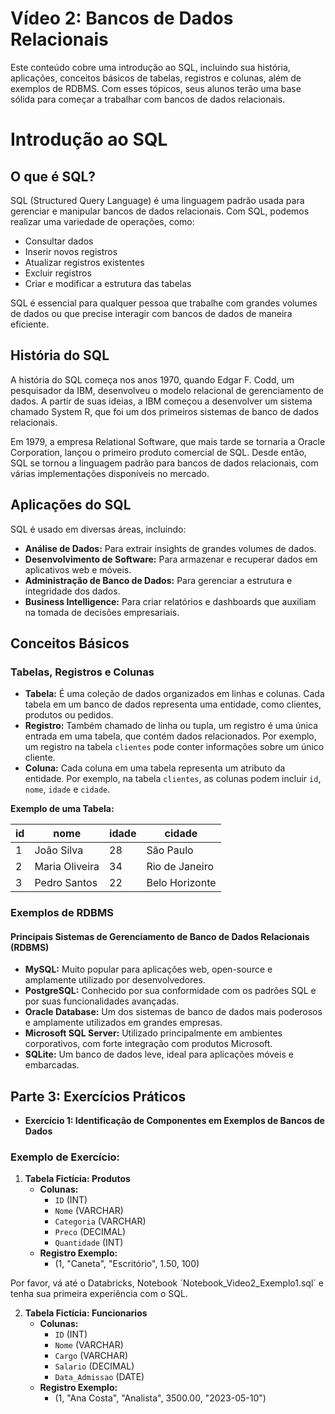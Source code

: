 # Vídeo 2: Bancos de Dados Relacionais
Este conteúdo cobre uma introdução ao SQL, incluindo sua história, aplicações, conceitos básicos de tabelas, registros e colunas, além de exemplos de RDBMS. Com esses tópicos, seus alunos terão uma base sólida para começar a trabalhar com bancos de dados relacionais.

# Introdução ao SQL

## O que é SQL?
SQL (Structured Query Language) é uma linguagem padrão usada para gerenciar e manipular bancos de dados relacionais. Com SQL, podemos realizar uma variedade de operações, como:

- Consultar dados
- Inserir novos registros
- Atualizar registros existentes
- Excluir registros
- Criar e modificar a estrutura das tabelas

SQL é essencial para qualquer pessoa que trabalhe com grandes volumes de dados ou que precise interagir com bancos de dados de maneira eficiente.

## História do SQL
A história do SQL começa nos anos 1970, quando Edgar F. Codd, um pesquisador da IBM, desenvolveu o modelo relacional de gerenciamento de dados. A partir de suas ideias, a IBM começou a desenvolver um sistema chamado System R, que foi um dos primeiros sistemas de banco de dados relacionais.

Em 1979, a empresa Relational Software, que mais tarde se tornaria a Oracle Corporation, lançou o primeiro produto comercial de SQL. Desde então, SQL se tornou a linguagem padrão para bancos de dados relacionais, com várias implementações disponíveis no mercado.

## Aplicações do SQL
SQL é usado em diversas áreas, incluindo:

- **Análise de Dados:** Para extrair insights de grandes volumes de dados.
- **Desenvolvimento de Software:** Para armazenar e recuperar dados em aplicativos web e móveis.
- **Administração de Banco de Dados:** Para gerenciar a estrutura e integridade dos dados.
- **Business Intelligence:** Para criar relatórios e dashboards que auxiliam na tomada de decisões empresariais.

## Conceitos Básicos

### Tabelas, Registros e Colunas
- **Tabela:** É uma coleção de dados organizados em linhas e colunas. Cada tabela em um banco de dados representa uma entidade, como clientes, produtos ou pedidos.
- **Registro:** Também chamado de linha ou tupla, um registro é uma única entrada em uma tabela, que contém dados relacionados. Por exemplo, um registro na tabela `clientes` pode conter informações sobre um único cliente.
- **Coluna:** Cada coluna em uma tabela representa um atributo da entidade. Por exemplo, na tabela `clientes`, as colunas podem incluir `id`, `nome`, `idade` e `cidade`.

**Exemplo de uma Tabela:**

| id | nome          | idade | cidade         |
|----|---------------|-------|----------------|
| 1  | João Silva    | 28    | São Paulo      |
| 2  | Maria Oliveira| 34    | Rio de Janeiro |
| 3  | Pedro Santos  | 22    | Belo Horizonte |

### Exemplos de RDBMS

#### Principais Sistemas de Gerenciamento de Banco de Dados Relacionais (RDBMS)
- **MySQL:** Muito popular para aplicações web, open-source e amplamente utilizado por desenvolvedores.
- **PostgreSQL:** Conhecido por sua conformidade com os padrões SQL e por suas funcionalidades avançadas.
- **Oracle Database:** Um dos sistemas de banco de dados mais poderosos e amplamente utilizados em grandes empresas.
- **Microsoft SQL Server:** Utilizado principalmente em ambientes corporativos, com forte integração com produtos Microsoft.
- **SQLite:** Um banco de dados leve, ideal para aplicações móveis e embarcadas.


## Parte 3: Exercícios Práticos
- **Exercício 1: Identificação de Componentes em Exemplos de Bancos de Dados**

### Exemplo de Exercício:
1. **Tabela Fictícia: Produtos**
   - **Colunas:**
     - `ID` (INT)
     - `Nome` (VARCHAR)
     - `Categoria` (VARCHAR)
     - `Preco` (DECIMAL)
     - `Quantidade` (INT)
   - **Registro Exemplo:**
     - (1, "Caneta", "Escritório", 1.50, 100)
    
  Por favor, vá até o Databricks, Notebook ´Notebook_Video2_Exemplo1.sql´ e tenha sua primeira experiência com o SQL.

2. **Tabela Fictícia: Funcionarios**
   - **Colunas:**
     - `ID` (INT)
     - `Nome` (VARCHAR)
     - `Cargo` (VARCHAR)
     - `Salario` (DECIMAL)
     - `Data_Admissao` (DATE)
   - **Registro Exemplo:**
     - (1, "Ana Costa", "Analista", 3500.00, "2023-05-10")
